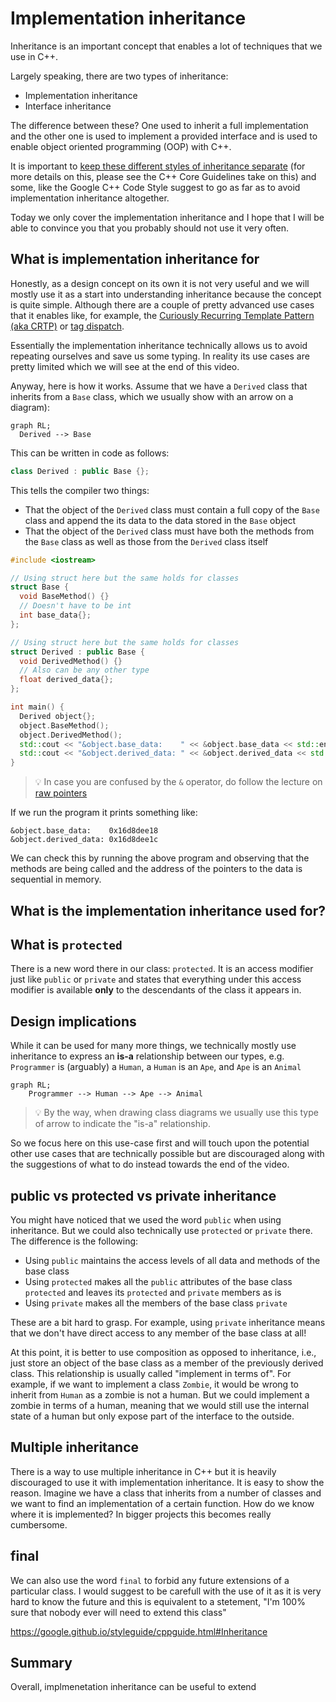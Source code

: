 <!--
https://isocpp.org/wiki/faq/proper-inheritance - for fun proper inheritance

https://isocpp.org/wiki/faq/private-inheritance - when to use private inheritance

Designing an interface is hard

Virtual destructors!

Also info here: https://en.cppreference.com/w/cpp/language/derived_class

Google style: https://google.github.io/styleguide/cppguide.html#Inheritance

> Composition is often more appropriate than inheritance. When using inheritance, make it public.

https://isocpp.github.io/CppCoreGuidelines/CppCoreGuidelines#c129-when-designing-a-class-hierarchy-distinguish-between-implementation-inheritance-and-interface-inheritance

https://google.github.io/styleguide/cppguide.html#Access_Control

Object slicing: https://www.learncpp.com/cpp-tutorial/object-slicing/
 -->

# Implementation inheritance

Inheritance is an important concept that enables a lot of techniques that we use in C++.

Largely speaking, there are two types of inheritance:
- Implementation inheritance
- Interface inheritance

The difference between these? One used to inherit a full implementation and the other one is used to implement a provided interface and is used to enable object oriented programming (OOP) with C++.

It is important to [keep these different styles of inheritance separate](https://isocpp.github.io/CppCoreGuidelines/CppCoreGuidelines#c129-when-designing-a-class-hierarchy-distinguish-between-implementation-inheritance-and-interface-inheritance) (for more details on this, please see the C++ Core Guidelines take on this) and some, like the Google C++ Code Style suggest to go as far as to avoid implementation inheritance altogether.

Today we only cover the implementation inheritance and I hope that I will be able to convince you that you probably should not use it very often.
<!-- intro -->

## What is implementation inheritance for
Honestly, as a design concept on its own it is not very useful and we will mostly use it as a start into understanding inheritance because the concept is quite simple. Although there are a couple of pretty advanced use cases that it enables like, for example, the [Curiously Recurring Template Pattern (aka CRTP)](https://en.wikipedia.org/wiki/Curiously_recurring_template_pattern) or [tag dispatch](https://en.cppreference.com/w/cpp/language/sfinae).

Essentially the implementation inheritance technically allows us to avoid repeating ourselves and save us some typing. In reality its use cases are pretty limited which we will see at the end of this video.

Anyway, here is how it works. Assume that we have a `Derived` class that inherits from a `Base` class, which we usually show with an arrow on a diagram):
```mermaid
graph RL;
  Derived --> Base
```
This can be written in code as follows:
```cpp
class Derived : public Base {};
```
This tells the compiler two things:
- That the object of the `Derived` class must contain a full copy of the `Base` class and append the its data to the data stored in the `Base` object
- That the object of the `Derived` class must have both the methods from the `Base` class as well as those from the `Derived` class itself


```cpp
#include <iostream>

// Using struct here but the same holds for classes
struct Base {
  void BaseMethod() {}
  // Doesn't have to be int
  int base_data{};
};

// Using struct here but the same holds for classes
struct Derived : public Base {
  void DerivedMethod() {}
  // Also can be any other type
  float derived_data{};
};

int main() {
  Derived object{};
  object.BaseMethod();
  object.DerivedMethod();
  std::cout << "&object.base_data:    " << &object.base_data << std::endl;
  std::cout << "&object.derived_data: " << &object.derived_data << std::endl;
}
```
> :bulb: In case you are confused by the `&` operator, do follow the lecture on [raw pointers](raw_pointers.md)

If we run the program it prints something like:
```
&object.base_data:    0x16d8dee18
&object.derived_data: 0x16d8dee1c
```



We can check this by running the above program and observing that the methods are being called and the address of the pointers to the data is sequential in memory.


## What is the implementation inheritance used for?


## What is `protected`
There is a new word there in our class: `protected`. It is an access modifier just like `public` or `private` and states that everything under this access modifier is available **only** to the descendants of the class it appears in.

## Design implications


While it can be used for many more things, we technically mostly use inheritance to express an **is-a** relationship between our types, e.g. `Programmer` is (arguably) a `Human`, a `Human` is an `Ape`, and `Ape` is an `Animal`

```mermaid
graph RL;
    Programmer --> Human --> Ape --> Animal
```

> :bulb: By the way, when drawing class diagrams we usually use this type of arrow to indicate the "is-a" relationship.

So we focus here on this use-case first and will touch upon the potential other use cases that are technically possible but are discouraged along with the suggestions of what to do instead towards the end of the video.

## public vs protected vs private inheritance
You might have noticed that we used the word `public` when using inheritance. But we could also technically use `protected` or `private` there. The difference is the following:
- Using `public` maintains the access levels of all data and methods of the base class
- Using `protected` makes all the `public` attributes of the base class `protected` and leaves its `protected` and `private` members as is
- Using `private` makes all the members of the base class `private`

These are a bit hard to grasp. For example, using `private` inheritance means that we don't have direct access to any member of the base class at all!

At this point, it is better to use composition as opposed to inheritance, i.e., just store an object of the base class as a member of the previously derived class. This relationship is usually called "implement in terms of". For example, if we want to implement a class `Zombie`, it would be wrong to inherit from `Human` as a zombie is not a human. But we could implement a zombie in terms of a human, meaning that we would still use the internal state of a human but only expose part of the interface to the outside.

## Multiple inheritance
There is a way to use multiple inheritance in C++ but it is heavily discouraged to use it with implementation inheritance. It is easy to show the reason. Imagine we have a class that inherits from a number of classes and we want to find an implementation of a certain function. How do we know where it is implemented? In bigger projects this becomes really cumbersome.

## final
We can also use the word `final` to forbid any future extensions of a particular class. I would suggest to be carefull with the use of it as it is very hard to know the future and this is equivalent to a stetement, "I'm 100% sure that nobody ever will need to extend this class"


https://google.github.io/styleguide/cppguide.html#Inheritance

## Summary
Overall, implmenetation inheritance can be useful to extend
